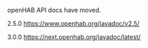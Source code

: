 openHAB API docs have moved.

2.5.0
https://www.openhab.org/javadoc/v2.5/

3.0.0
https://next.openhab.org/javadoc/latest/
